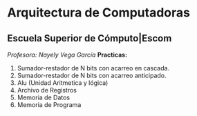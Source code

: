 # Arquitectura de Computadoras
## Escuela Superior de Cómputo|Escom 
*Profesora: Nayely Vega García*
**Practicas:**
1. Sumador-restador de N bits con acarreo en cascada.
2. Sumador-restador de N bits con acarreo anticipado.
3. Alu (Unidad Aritmetica y lógica)
4. Archivo de Registros
5. Memoria de Datos
6. Memoria de Programa
